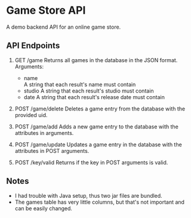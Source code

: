 # Game Store API

A demo backend API for an online game store.

## API Endpoints

1. GET /game
    Returns all games in the database in the JSON format.
    Arguments:
    - name  
        A string that each result's name must contain
    - studio
        A string that each result's studio must contain
    - date
        A string that each result's release date must contain

2. POST /game/delete
    Deletes a game entry from the database with the provided uid.

3. POST /game/add
    Adds a new game entry to the database with the attributes in arguments.

4. POST /game/update
    Updates a game entry in the database with the attributes in POST arguments.

5. POST /key/valid
    Returns if the key in POST arguments is valid.

## Notes

- I had trouble with Java setup, thus two jar files are bundled.
- The games table has very little columns, but that's not important and can be easily changed.